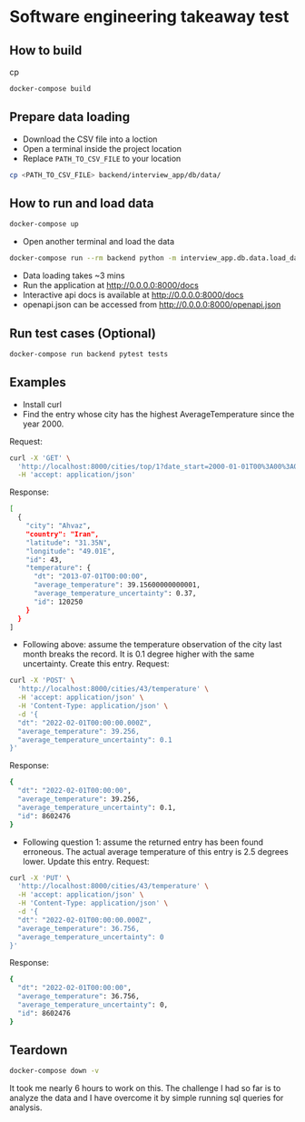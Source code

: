 # Software engineering takeaway test

## How to build

cp
```bash
docker-compose build
```
## Prepare data loading
- Download the CSV file into a loction
- Open a terminal inside the project location
- Replace `PATH_TO_CSV_FILE` to your location

```bash
cp <PATH_TO_CSV_FILE> backend/interview_app/db/data/

```
## How to run and load data

```bash
docker-compose up
```
- Open another terminal and load the data
```bash
docker-compose run --rm backend python -m interview_app.db.data.load_data
```

- Data loading takes ~3 mins
- Run the application at http://0.0.0.0:8000/docs
- Interactive api docs is available at http://0.0.0.0:8000/docs
- openapi.json can be accessed from http://0.0.0.0:8000/openapi.json


## Run test cases (Optional)

```bash
docker-compose run backend pytest tests
```

## Examples
- Install curl
- Find the entry whose city has the highest AverageTemperature since the
year 2000.

Request:
```bash
curl -X 'GET' \
  'http://localhost:8000/cities/top/1?date_start=2000-01-01T00%3A00%3A00.000Z' \
  -H 'accept: application/json'
```

Response:
```bash
[
  {
    "city": "Ahvaz",
    "country": "Iran",
    "latitude": "31.35N",
    "longitude": "49.01E",
    "id": 43,
    "temperature": {
      "dt": "2013-07-01T00:00:00",
      "average_temperature": 39.15600000000001,
      "average_temperature_uncertainty": 0.37,
      "id": 120250
    }
  }
]
```
- Following above: assume the temperature observation of the city last month
breaks the record. It is 0.1 degree higher with the same uncertainty. Create
this entry.
Request:
```bash
curl -X 'POST' \
  'http://localhost:8000/cities/43/temperature' \
  -H 'accept: application/json' \
  -H 'Content-Type: application/json' \
  -d '{
  "dt": "2022-02-01T00:00:00.000Z",
  "average_temperature": 39.256,
  "average_temperature_uncertainty": 0.1
}'
```

Response:
```bash
{
  "dt": "2022-02-01T00:00:00",
  "average_temperature": 39.256,
  "average_temperature_uncertainty": 0.1,
  "id": 8602476
}
```
- Following question 1: assume the returned entry has been found erroneous.
The actual average temperature of this entry is 2.5 degrees lower. Update
this entry.
Request:
```bash
curl -X 'PUT' \
  'http://localhost:8000/cities/43/temperature' \
  -H 'accept: application/json' \
  -H 'Content-Type: application/json' \
  -d '{
  "dt": "2022-02-01T00:00:00.000Z",
  "average_temperature": 36.756,
  "average_temperature_uncertainty": 0
}'
```

Response:
```bash
{
  "dt": "2022-02-01T00:00:00",
  "average_temperature": 36.756,
  "average_temperature_uncertainty": 0,
  "id": 8602476
}
```

## Teardown

```bash
docker-compose down -v
```

It took me nearly 6 hours to work on this.
The challenge I had so far is to analyze the data and I have overcome it by simple
running sql queries for analysis.